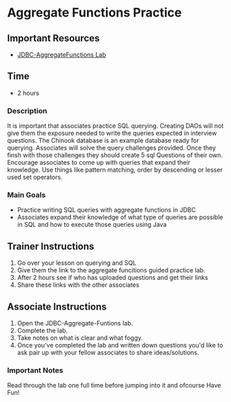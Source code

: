 # Aggregate Functions Practice

## Important Resources
- [JDBC-AggregateFunctions Lab](https://github.com/Revature-NG-Java-Content/W2D3-sql-JDBC-aggregate-functions-activity/blob/main/AggregateFunctionsJDBCLab.md)

## Time
- 2 hours

### Description
It is important that associates practice SQL querying. Creating DAOs will not give them the exposure needed to write the queries expected in interview questions. The Chinook database is an example database ready for querying. Associates will solve the query challenges provided. Once they finsh with those challenges they should create 5 sql Questions of their own. Encourage associates to come up with queries that expand their knowledge. Use things like pattern matching, order by descending or lesser used set operators.

### Main Goals
- Practice writing SQL queries with aggregate functions in JDBC
- Associates expand their knowledge of what type of queries are possible in SQL and how to execute those queries using Java

## Trainer Instructions
1. Go over your lesson on querying and SQL
2. Give them the link to the aggregate funcitions guided practice lab.
3. After 2 hours see if who has uploaded questions and get their links
4. Share these links with the other associates


## Associate Instructions
1. Open the JDBC-Aggregate-Funtions lab.
2. Complete the lab.
3. Take notes on what is clear and what foggy.
4. Once you've completed the lab and written down questions you'd like to ask pair up with your fellow associates to share ideas/solutions.

### Important Notes
Read through the lab one full time before jumping into it and ofcourse Have Fun!
